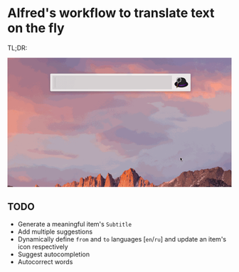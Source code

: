 # Alfred's workflow to translate text on the fly

TL;DR:

![tl;dr](tldr.gif)

## TODO

  - Generate a meaningful item's `Subtitle`
  - Add multiple suggestions
  - Dynamically define `from` and `to` languages [`en`/`ru`] and update an item's icon respectively
  - Suggest autocompletion
  - Autocorrect words
